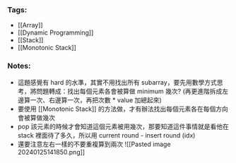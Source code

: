 ### Tags:
- [[Array]]
- [[Dynamic Programming]]
- [[Stack]]
- [[Monotonic Stack]]
### Notes:
- 這題感覺有 hard 的水準，其實不用找出所有 subarray，要先用數學方式思考，將問題轉成：找出每個元素各會被算做 minimum 幾次? (再更進階拆成左邊算一次、右邊算一次，再把次數 * value 加總起來)
- 要使用 [[Monotonic Stack]] 的方法做，才有辦法找出每個元素各在每個方向會被算做幾次
- pop 該元素的時候才會知道這個元素被用幾次，那要知道這件事情就是看他在 stack 裡面待了多久，所以用 current round - insert round (idx)
- 還要注意左右一樣的不要重複算到兩次
![[Pasted image 20240125141850.png]]
